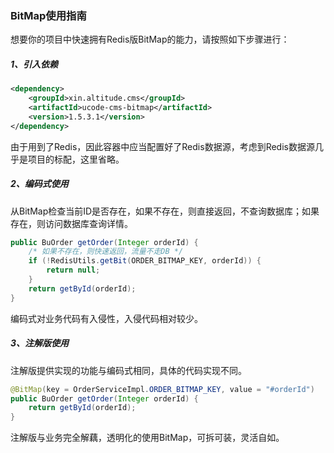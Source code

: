 ### BitMap使用指南
想要你的项目中快速拥有Redis版BitMap的能力，请按照如下步骤进行：

##### 1、引入依赖
```xml
<dependency>
    <groupId>xin.altitude.cms</groupId>
    <artifactId>ucode-cms-bitmap</artifactId>
    <version>1.5.3.1</version>
</dependency>
```
由于用到了Redis，因此容器中应当配置好了Redis数据源，考虑到Redis数据源几乎是项目的标配，这里省略。

##### 2、编码式使用
从BitMap检查当前ID是否存在，如果不存在，则直接返回，不查询数据库；如果存在，则访问数据库查询详情。
```java
public BuOrder getOrder(Integer orderId) {
    /* 如果不存在，则快速返回，流量不走DB */
    if (!RedisUtils.getBit(ORDER_BITMAP_KEY, orderId)) {
        return null;
    }
    return getById(orderId);
}
```
编码式对业务代码有入侵性，入侵代码相对较少。

##### 3、注解版使用
注解版提供实现的功能与编码式相同，具体的代码实现不同。
```java
@BitMap(key = OrderServiceImpl.ORDER_BITMAP_KEY, value = "#orderId")
public BuOrder getOrder(Integer orderId) {
    return getById(orderId);
}
```
注解版与业务完全解藕，透明化的使用BitMap，可拆可装，灵活自如。
